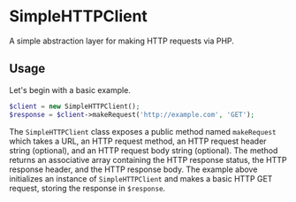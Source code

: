 SimpleHTTPClient
==========

A simple abstraction layer for making HTTP requests via PHP.

## Usage

Let's begin with a basic example.  

```php
$client = new SimpleHTTPClient();
$response = $client->makeRequest('http://example.com', 'GET');
```

The `SimpleHTTPClient` class exposes a public method named `makeRequest` which takes a URL, an HTTP request method, an HTTP request header string (optional), and an HTTP request body string (optional).  The method returns an associative array containing the HTTP response status, the HTTP response header, and the HTTP response body.  The example above initializes an instance of `SimpleHTTPClient` and makes a basic HTTP GET request, storing the response in `$response`.
